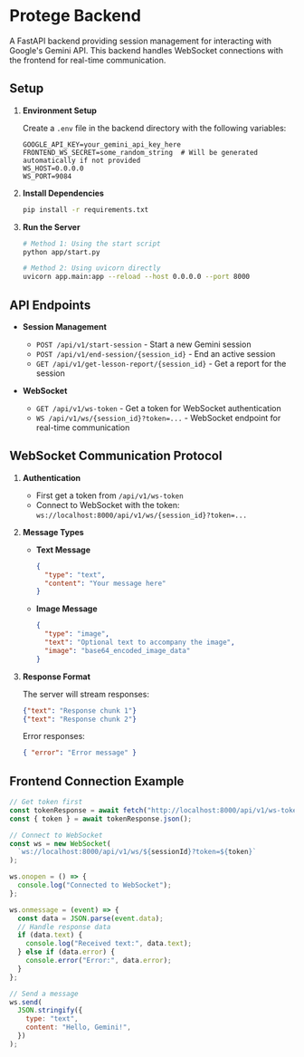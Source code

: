 # Protege Backend

A FastAPI backend providing session management for interacting with Google's Gemini API. This backend handles WebSocket connections with the frontend for real-time communication.

## Setup

1. **Environment Setup**

   Create a `.env` file in the backend directory with the following variables:

   ```
   GOOGLE_API_KEY=your_gemini_api_key_here
   FRONTEND_WS_SECRET=some_random_string  # Will be generated automatically if not provided
   WS_HOST=0.0.0.0
   WS_PORT=9084
   ```

2. **Install Dependencies**

   ```bash
   pip install -r requirements.txt
   ```

3. **Run the Server**

   ```bash
   # Method 1: Using the start script
   python app/start.py

   # Method 2: Using uvicorn directly
   uvicorn app.main:app --reload --host 0.0.0.0 --port 8000
   ```

## API Endpoints

- **Session Management**

  - `POST /api/v1/start-session` - Start a new Gemini session
  - `POST /api/v1/end-session/{session_id}` - End an active session
  - `GET /api/v1/get-lesson-report/{session_id}` - Get a report for the session

- **WebSocket**
  - `GET /api/v1/ws-token` - Get a token for WebSocket authentication
  - `WS /api/v1/ws/{session_id}?token=...` - WebSocket endpoint for real-time communication

## WebSocket Communication Protocol

1. **Authentication**

   - First get a token from `/api/v1/ws-token`
   - Connect to WebSocket with the token: `ws://localhost:8000/api/v1/ws/{session_id}?token=...`

2. **Message Types**

   - **Text Message**

     ```json
     {
       "type": "text",
       "content": "Your message here"
     }
     ```

   - **Image Message**
     ```json
     {
       "type": "image",
       "text": "Optional text to accompany the image",
       "image": "base64_encoded_image_data"
     }
     ```

3. **Response Format**

   The server will stream responses:

   ```json
   {"text": "Response chunk 1"}
   {"text": "Response chunk 2"}
   ```

   Error responses:

   ```json
   { "error": "Error message" }
   ```

## Frontend Connection Example

```javascript
// Get token first
const tokenResponse = await fetch("http://localhost:8000/api/v1/ws-token");
const { token } = await tokenResponse.json();

// Connect to WebSocket
const ws = new WebSocket(
  `ws://localhost:8000/api/v1/ws/${sessionId}?token=${token}`
);

ws.onopen = () => {
  console.log("Connected to WebSocket");
};

ws.onmessage = (event) => {
  const data = JSON.parse(event.data);
  // Handle response data
  if (data.text) {
    console.log("Received text:", data.text);
  } else if (data.error) {
    console.error("Error:", data.error);
  }
};

// Send a message
ws.send(
  JSON.stringify({
    type: "text",
    content: "Hello, Gemini!",
  })
);
```
